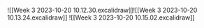 ![[Week 3 2023-10-20 10.12.30.excalidraw]]![[Week 3 2023-10-20 10.13.24.excalidraw]]
![[Week 3 2023-10-20 10.15.02.excalidraw]]

